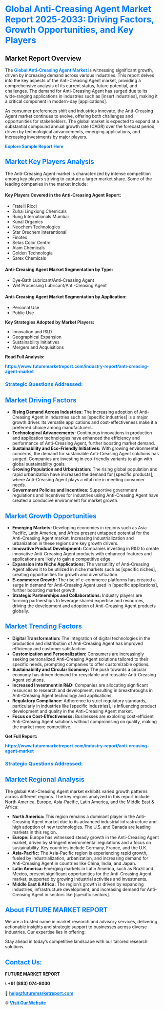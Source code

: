 <h1 style="color: #007BFF;">Global Anti-Creasing Agent Market Report 2025-2033: Driving Factors, Growth Opportunities, and Key Players</h1>

<section id="overview">
<h2>Market Report Overview</h2>
<p>The <a href="https://www.futuremarketreport.com/industry-report/anti-creasing-agent-market" style="color: #007BFF; text-decoration: none;"><strong>Global Anti-Creasing Agent Market</strong></a> is witnessing significant growth, driven by increasing demand across various industries. This report delves into the key aspects of the Anti-Creasing Agent market, providing a comprehensive analysis of its current status, future potential, and challenges. The demand for Anti-Creasing Agent has surged due to its wide-ranging applications in industries such as [insert industries], making it a critical component in modern-day [applications].</p>
<p>As consumer preferences shift and industries innovate, the Anti-Creasing Agent market continues to evolve, offering both challenges and opportunities for stakeholders. The global market is expected to expand at a substantial compound annual growth rate (CAGR) over the forecast period, driven by technological advancements, emerging applications, and increasing investments by major players.</p>
</section>

<section id="overview">
<p><a href="https://www.futuremarketreport.com/request-sample/reportId=83305" style="color: #007BFF; text-decoration: none;"><strong>Explore Sample Report Here</strong></a></p>
</section>

<section id="key-players">
<h2 style="color: #007BFF;">Market Key Players Analysis</h2>
<p>The Anti-Creasing Agent market is characterized by intense competition among key players striving to capture a larger market share. Some of the leading companies in the market include:</p>
<h4>Key Players Covered in the Anti-Creasing Agent Report:</h4>
<ul><li>Fratelli Ricci</li><li>Zuhai Lingxiong Chemicals</li><li>Rung Internationals Mumbai</li><li>Kunal Organics</li><li>Neochem Technologies</li><li>Star Orechem Interantional</li><li>Finotex</li><li>Setas Color Centre</li><li>Alam Chemicals</li><li>Golden Technologia</li><li>Sarex Chemicals</li></ul>
<h4>Anti-Creasing Agent Market Segmentation by Type:</h4>
<ul><li>Dye-Bath Lubricant/Anti-Creasing Agent</li><li>Wet Processing Lubricant/Anti-Creasing Agent</li></ul>

<h4>Anti-Creasing Agent Market Segmentation by Application:</h4>
<ul><li>Personal Use</li><li>Public Use</li></ul>
<p><strong>Key Strategies Adopted by Market Players:</strong></p>
<ul>
<li>Innovation and R&D</li>
<li>Geographical Expansion</li>
<li>Sustainability Initiatives</li>
<li>Mergers and Acquisitions</li>
</ul>
</section>

<section>
<p><strong>Read Full Analysis: </strong></p><a href="https://www.futuremarketreport.com/industry-report/anti-creasing-agent-market" style="color: #007BFF; text-decoration: none;"><strong>https://www.futuremarketreport.com/industry-report/anti-creasing-agent-market</strong></a>
<h3 style="color: #007BFF;">Strategic Questions Addressed:</h3>
</section>

<section id="driving-factors">
<h2 style="color: #007BFF;">Market Driving Factors</h2>
<ul>
<li><strong>Rising Demand Across Industries:</strong> The increasing adoption of Anti-Creasing Agent in industries such as [specific industries] is a major growth driver. Its versatile applications and cost-effectiveness make it a preferred choice among manufacturers.</li>
<li><strong>Technological Advancements:</strong> Continuous innovations in production and application technologies have enhanced the efficiency and performance of Anti-Creasing Agent, further boosting market demand.</li>
<li><strong>Sustainability and Eco-Friendly Initiatives:</strong> With growing environmental concerns, the demand for sustainable Anti-Creasing Agent solutions has surged. Companies are investing in eco-friendly variants to align with global sustainability goals.</li>
<li><strong>Growing Population and Urbanization:</strong> The rising global population and rapid urbanization have increased the demand for [specific products], where Anti-Creasing Agent plays a vital role in meeting consumer needs.</li>
<li><strong>Government Policies and Incentives:</strong> Supportive government regulations and incentives for industries using Anti-Creasing Agent have created a conducive environment for market growth.</li>
</ul>
</section>

<section id="growth-opportunities">
<h2 style="color: #007BFF;">Market Growth Opportunities</h2>
<ul>
<li><strong>Emerging Markets:</strong> Developing economies in regions such as Asia-Pacific, Latin America, and Africa present untapped potential for the Anti-Creasing Agent market. Increasing industrialization and urbanization in these regions are key growth drivers.</li>
<li><strong>Innovative Product Development:</strong> Companies investing in R&D to create innovative Anti-Creasing Agent products with enhanced features and applications are likely to gain a competitive edge.</li>
<li><strong>Expansion into Niche Applications:</strong> The versatility of Anti-Creasing Agent allows it to be utilized in niche markets such as [specific niches], creating opportunities for growth and diversification.</li>
<li><strong>E-commerce Growth:</strong> The rise of e-commerce platforms has created a surge in demand for Anti-Creasing Agent used in [specific applications], further boosting market growth.</li>
<li><strong>Strategic Partnerships and Collaborations:</strong> Industry players are forming partnerships to leverage shared expertise and resources, driving the development and adoption of Anti-Creasing Agent products globally.</li>
</ul>
</section>

<section id="trending-factors">
<h2 style="color: #007BFF;">Market Trending Factors</h2>
<ul>
<li><strong>Digital Transformation:</strong> The integration of digital technologies in the production and distribution of Anti-Creasing Agent has improved efficiency and customer satisfaction.</li>
<li><strong>Customization and Personalization:</strong> Consumers are increasingly seeking personalized Anti-Creasing Agent solutions tailored to their specific needs, prompting companies to offer customizable options.</li>
<li><strong>Sustainability and Circular Economy:</strong> The push towards a circular economy has driven demand for recyclable and reusable Anti-Creasing Agent solutions.</li>
<li><strong>Increased Investment in R&D:</strong> Companies are allocating significant resources to research and development, resulting in breakthroughs in Anti-Creasing Agent technology and applications.</li>
<li><strong>Regulatory Compliance:</strong> Adherence to strict regulatory standards, particularly in industries like [specific industries], is influencing product development and quality in the Anti-Creasing Agent market.</li>
<li><strong>Focus on Cost-Effectiveness:</strong> Businesses are exploring cost-efficient Anti-Creasing Agent solutions without compromising on quality, making the market more competitive.</li>
</ul>
</section>

<section>
<p><strong>Get Full Report: </strong></p><a href="https://www.futuremarketreport.com/industry-report/anti-creasing-agent-market" style="color: #007BFF; text-decoration: none;"><strong>https://www.futuremarketreport.com/industry-report/anti-creasing-agent-market</strong></a>
<h3 style="color: #007BFF;">Strategic Questions Addressed:</h3>
</section>


<section id="regional-analysis">
<h2 style="color: #007BFF;">Market Regional Analysis</h2>
<p>The global Anti-Creasing Agent market exhibits varied growth patterns across different regions. The key regions analyzed in this report include North America, Europe, Asia-Pacific, Latin America, and the Middle East & Africa:</p>
<ul>
<li><strong>North America:</strong> This region remains a dominant player in the Anti-Creasing Agent market due to its advanced industrial infrastructure and high adoption of new technologies. The U.S. and Canada are leading markets in this region.</li>
<li><strong>Europe:</strong> Europe has witnessed steady growth in the Anti-Creasing Agent market, driven by stringent environmental regulations and a focus on sustainability. Key countries include Germany, France, and the U.K.</li>
<li><strong>Asia-Pacific:</strong> The Asia-Pacific region is experiencing rapid growth, fueled by industrialization, urbanization, and increasing demand for Anti-Creasing Agent in countries like China, India, and Japan.</li>
<li><strong>Latin America:</strong> Emerging markets in Latin America, such as Brazil and Mexico, present significant opportunities for the Anti-Creasing Agent market, supported by growing industrial activities and investments.</li>
<li><strong>Middle East & Africa:</strong> The region’s growth is driven by expanding industries, infrastructure development, and increasing demand for Anti-Creasing Agent in sectors like [specific sectors].</li>
</ul>
</section>

<footer>
<h2 style="color: #007BFF;">About FUTURE MARKET REPORT</h2>
<p>We are a trusted name in market research and advisory services, delivering actionable insights and strategic support to businesses across diverse industries. Our expertise lies in offering:</p>

<p>Stay ahead in today’s competitive landscape with our tailored research solutions.</p>

<h2 style="color: #007BFF;">Contact Us:</h2>
<p><strong>FUTURE MARKET REPORT</strong></p>
<p>📞 <strong>+91 (883) 074-8030</strong></p>
<p>📧 <strong><a href="mailto:help@futuremarketreport.com" style="color: #007BFF;">help@futuremarketreport.com</a></strong></p>
<p>🌐 <strong><a href="https://www.futuremarketreport.com/" style="color: #007BFF;">Visit Our Website</a></strong></p>
</footer>